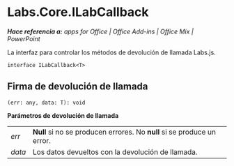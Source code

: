 
# Labs.Core.ILabCallback

 _**Hace referencia a:** apps for Office | Office Add-ins | Office Mix | PowerPoint_

La interfaz para controlar los métodos de devolución de llamada Labs.js.

```
interface ILabCallback<T>
```


## Firma de devolución de llamada

 `(err: any, data: T): void`

 **Parámetros de devolución de llamada**


|||
|:-----|:-----|
| _err_|**Null** si no se producen errores. No **null** si se produce un error.|
| _data_|Los datos devueltos con la devolución de llamada.|
